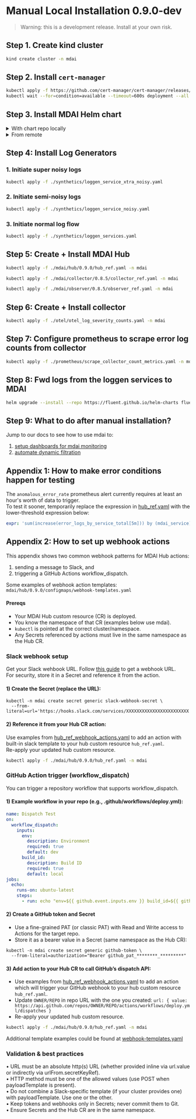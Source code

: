 # Manual Local Installation 0.9.0-dev
> Warning: this is a development release. Install at your own risk.

## Step 1. Create kind cluster

```sh
kind create cluster -n mdai
```

## Step 2. Install `cert-manager`

```sh
kubectl apply -f https://github.com/cert-manager/cert-manager/releases/latest/download/cert-manager.yaml
kubectl wait --for=condition=available --timeout=600s deployment --all -n cert-manager
```

## Step 3. Install MDAI Helm chart

<details>

<summary>With chart repo locally</summary>  

* Checkout the desired version of [mdai-hub](https://github.com/DecisiveAI/mdai-hub)   
* Update values.yaml if needed.  
* Run:

```sh
helm upgrade --install mdai ../mdai-hub \
  --namespace mdai \
  --create-namespace \
  --wait-for-jobs \
  --cleanup-on-fail \
  --set mdai-s3-logs-reader.enabled=false \
  -f ../mdai-hub/values.yaml
```
</details>

<details>

<summary>From remote</summary>

```sh
  helm upgrade --install mdai oci://ghcr.io/decisiveai/mdai-hub \
  --version 0.9.0-dev \
  --namespace mdai \
  --create-namespace \
  --set mdai-operator.manager.env.otelSdkDisabled=true \
  --set mdai-gateway.otelSdkDisabled=true \
  --set mdai-event-hub.otelSdkDisabled=true \
  --set mdai-s3-logs-reader.enabled=false \
  --cleanup-on-fail
```

</details>

## Step 4: Install Log Generators

### 1. Initiate super noisy logs
```sh
kubectl apply -f ./synthetics/loggen_service_xtra_noisy.yaml
```

### 2. Initiate semi-noisy logs
```sh
kubectl apply -f ./synthetics/loggen_service_noisy.yaml
```

### 3. Initiate normal log flow
```sh
kubectl apply -f ./synthetics/loggen_services.yaml
```

## Step 5: Create + Install MDAI Hub
```sh
kubectl apply -f ./mdai/hub/0.9.0/hub_ref.yaml -n mdai
```
```sh
kubectl apply -f ./mdai/collector/0.8.5/collector_ref.yaml -n mdai
```
```sh
kubectl apply -f ./mdai/observer/0.8.5/observer_ref.yaml -n mdai
```

## Step 6: Create + Install collector

```sh
kubectl apply -f ./otel/otel_log_severity_counts.yaml -n mdai
```

## Step 7: Configure prometheus to scrape error log counts from collector

```sh
kubectl apply -f ./prometheus/scrape_collector_count_metrics.yaml -n mdai
```

## Step 8: Fwd logs from the loggen services to MDAI
```sh
helm upgrade --install --repo https://fluent.github.io/helm-charts fluent fluentd -f ./synthetics/loggen_fluent_config.yaml
```

## Step 9: What to do after manual installation?

Jump to our docs to see how to use mdai to:
1. [setup dashboards for mdai monitoring](https://docs.mydecisive.ai/quickstart/dashboard/index.html)
2. [automate dynamic filtration](https://docs.mydecisive.ai/quickstart/filter/index.html)

## Appendix 1: How to make error conditions happen for testing

The `anomalous_error_rate` prometheus alert currently requires at least an hour's worth of data to trigger.   
To test it sooner, temporarily replace the expression in [hub_ref.yaml](https://github.com/DecisiveAI/mdai-labs/blob/01701c6b71f9ab478bec0157406f1cb520d8d54d/mdai/hub/0.9.0/hub_ref.yaml#L75) with the lower-threshold expression below:
```yaml
expr: 'sum(increase(error_logs_by_service_total[5m])) by (mdai_service) > 0.1 * sum(avg_over_time(increase(error_logs_by_service_total[5m])[1h:])) by (mdai_service)'
```
## Appendix 2: How to set up webhook actions
This appendix shows two common webhook patterns for MDAI Hub actions:
1.	sending a message to Slack, and
2.	triggering a GitHub Actions workflow_dispatch.  

Some examples of webhook action templates: `mdai/hub/0.9.0/configmaps/webhook-templates.yaml`
#### Prereqs
* Your MDAI Hub custom resource (CR) is deployed.
* You know the namespace of that CR (examples below use mdai).
* `kubectl` is pointed at the correct cluster/namespace.
* Any Secrets referenced by actions must live in the same namespace as the Hub CR.
### Slack webhook setup
Get your Slack wehbook URL. Follow [this guide](https://api.slack.com/messaging/webhooks) to get a webhook URL.  
For security, store it in a Secret and reference it from the action.  
#### 1) Create the Secret (replace the URL):
```shell
kubectl -n mdai create secret generic slack-webhook-secret \
  --from-literal=url='https://hooks.slack.com/services/XXXXXXXXXXXXXXXXXXXXXXXX'
```
#### 2) Reference it from your Hub CR action:
Use examples from [hub_ref_webhook_actions.yaml](https://github.com/DecisiveAI/mdai-labs/blob/01701c6b71f9ab478bec0157406f1cb520d8d54d/mdai/hub/0.9.0/hub_ref_webhook_actions.yaml#L137-L181) to add an action with built-in slack template to your hub custom resource `hub_ref.yaml`.   
Re-apply your updated hub custom resource.
```sh
kubectl apply -f ./mdai/hub/0.9.0/hub_ref.yaml -n mdai
```
### GitHub Action trigger (workflow_dispatch)
You can trigger a repository workflow that supports workflow_dispatch.   
#### 1) Example workflow in your repo (e.g., .github/workflows/deploy.yml):
```yaml
name: Dispatch Test
on:
  workflow_dispatch:
    inputs:
      env:
        description: Environment
        required: true
        default: dev
      build_id:
        description: Build ID
        required: true
        default: local
jobs:
  echo:
    runs-on: ubuntu-latest
    steps:
      - run: echo "env=${{ github.event.inputs.env }} build_id=${{ github.event.inputs.build_id }}"
```
#### 2) Create a GitHub token and Secret
* Use a fine-grained PAT (or classic PAT) with Read and Write access to Actions for the target repo.
* Store it as a bearer value in a Secret (same namespace as the Hub CR):
```shell
kubectl -n mdai create secret generic github-token \
  --from-literal=authorization="Bearer github_pat_********_*********"
```
#### 3) Add action to your Hub CR to call GitHub’s dispatch API:
* Use examples from [hub_ref_webhook_actions.yaml](https://github.com/DecisiveAI/mdai-labs/blob/01701c6b71f9ab478bec0157406f1cb520d8d54d/mdai/hub/0.9.0/hub_ref_webhook_actions.yaml#L182-L206) to add an action which will trigger your GitHub webhook to your hub custom resource `hub_ref.yaml`.   
* Update `OWNER/REPO` in repo URL with the one you created:
`url: { value: https://api.github.com/repos/OWNER/REPO/actions/workflows/deploy.yml/dispatches }`   
* Re-apply your updated hub custom resource.
```sh
kubectl apply -f ./mdai/hub/0.9.0/hub_ref.yaml -n mdai
```
Additional template examples could be found at [webhook-templates.yaml](https://github.com/DecisiveAI/mdai-labs/blob/01701c6b71f9ab478bec0157406f1cb520d8d54d/mdai/hub/0.9.0/configmaps/webhook-templates.yaml)


### Validation & best practices
•	URL must be an absolute http(s) URL (whether provided inline via url.value or indirectly via urlFrom.secretKeyRef).  
•	HTTP method must be one of the allowed values (use POST when payloadTemplate is present).  
•	Do not combine a Slack-specific template (if your cluster provides one) with payloadTemplate. Use one or the other.   
•	Keep tokens and webhooks only in Secrets; never commit them to Git.  
•	Ensure Secrets and the Hub CR are in the same namespace.   